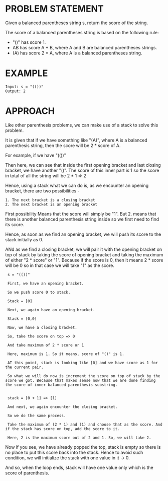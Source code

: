 # PROBLEM STATEMENT

Given a balanced parentheses string s, return the score of the string.

The score of a balanced parentheses string is based on the following rule:

 - "()" has score 1.
 - AB has score A + B, where A and B are balanced parentheses strings.
 - (A) has score 2 * A, where A is a balanced parentheses string.


# EXAMPLE

    Input: s = "(())"
    Output: 2

# APPROACH

Like other parenthesis problems, we can make use of a stack to solve this problem.

It is given that if we have something like "(A)", where A is a balanced parenthesis string, then the score will be 2 * score of A.

For example, if we have "(())"

Then here, we can see that inside the first opening bracket and last closing bracket, we have another "()". The score of this inner part is 1 so the score in total of all the string will be 2 * 1 => 2


Hence, using a stack what we can do is, as we encounter an opening bracket, there are two possibilities -

    1. The next bracket is a closing bracket 
    2. The next bracket is an opening bracket

First possibility Means that the score will simply be "1". But 2. means that there is another balanced  parenthesis string inside so we first need to find its score.

Hence, as soon as we find an opening bracket, we will push its score to the stack initially as 0. 

ANd as we find a closing bracket, we will pair it with the opening bracket on top of stack by taking the score of opening bracket and taking the maximum of either "2 * score" or "1". Because if the score is 0, then it means 2 * score will be 0 so in that case we will take "1" as the score.

     s = "(())"

     First, we have an opening bracket. 
     
     So we push score 0 to stack.

     Stack = [0]

     Next, we again have an opening bracket.

     Stack = [0,0]

     Now, we have a closing bracket. 

     So, take the score on top => 0

     And take maximum of 2 * score or 1

     Here, maximum is 1. So it means, score of "()" is 1.

     AT this point, stack is looking like [0] and we have score as 1 for the current pair.

     So what we will do now is increment the score on top of stack by the score we got. Because that makes sense now that we are done finding the score of inner balanced parenthesis substring.


     stack = [0 + 1] => [1]

     And next, we again encounter the closing bracket.

     So we do the same process. 

     Take the maximum of (2 * 1) and (1) and choose that as the score. And if the stack has score on top, add the score to it.

     Here, 2 is the maximum score out of 2 and 1. So, we will take 2. 

Now if you see, we have already popped the top, stack is empty so there is no place to put this score back into the stack. Hence to avoid such condition, we will initialize the stack with one value in it -> 0.


And so, when the loop ends, stack will have one value only which is the score of parenthesis.
